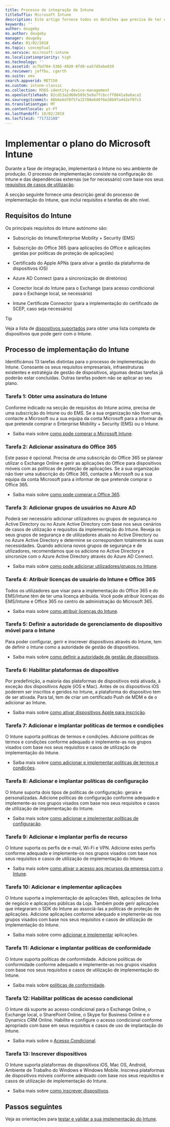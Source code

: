 ```yaml
---
title: Processo de integração do Intune
titleSuffix: Microsoft Intune
description: Este artigo fornece todos os detalhes que precisa de ter em consideração quando integrar a solução do Microsoft Intune apenas na cloud no seu ambiente.
keywords: ''
author: dougeby
ms.author: dougeby
manager: dougeby
ms.date: 01/02/2018
ms.topic: conceptual
ms.service: microsoft-intune
ms.localizationpriority: high
ms.technology: ''
ms.assetid: ac7bd764-5365-4920-8fd0-ea57d5ebe039
ms.reviewer: jeffbu, cgerth
ms.suite: ems
search.appverid: MET150
ms.custom: intune-classic
ms.collection: M365-identity-device-management
ms.openlocfilehash: 82cd13a2d60e589c5e9a7fcbccff8841a9a8aca2
ms.sourcegitcommit: 88b6e6d70f5fa15708e640f6e20b97a442ef07c5
ms.translationtype: MT
ms.contentlocale: pt-PT
ms.lasthandoff: 10/02/2019
ms.locfileid: "71732188"
---
```

# <a name="implement-your-microsoft-intune-plan"></a>Implementar o plano do Microsoft Intune

Durante a fase de integração, implementará o Intune no seu ambiente de produção. O processo de implementação consiste na configuração do Intune e das dependências externas (se for necessário) com base nos seus [requisitos de casos de utilização](planning-guide-requirements.md).

A secção seguinte fornece uma descrição geral do processo de implementação do Intune, que inclui requisitos e tarefas de alto nível.

## <a name="intune-requirements"></a>Requisitos do Intune

Os principais requisitos do Intune autónomo são:

- Subscrição do Intune/Enterprise Mobility + Security (EMS)

- Subscrição do Office 365 (para aplicações do Office e aplicações geridas por políticas de proteção de aplicações)

- Certificado do Apple APNs (para ativar a gestão da plataforma de dispositivos iOS)

- Azure AD Connect (para a sincronização de diretórios)

- Conector local do Intune para o Exchange (para acesso condicional para o Exchange local, se necessário)

- Intune Certificate Connector (para a implementação do certificado de SCEP, caso seja necessário)

>[!TIP]
> Veja a lista de [dispositivos suportados](supported-devices-browsers.md) para obter uma lista completa de dispositivos que pode gerir com o Intune.

## <a name="intune-implementation-process"></a>Processo de implementação do Intune

Identificámos 13 tarefas distintas para o processo de implementação do Intune. Consoante os seus requisitos empresariais, infraestruturas existentes e estratégia de gestão de dispositivos, algumas destas tarefas já poderão estar concluídas. Outras tarefas podem não se aplicar ao seu plano.

### <a name="task-1-get-an-intune-subscription"></a>Tarefa 1: Obter uma assinatura do Intune

Conforme indicado na secção de requisitos do Intune acima, precisa de uma subscrição do Intune ou do EMS. Se a sua organização não tiver uma, contacte a Microsoft ou a sua equipa da conta Microsoft para a informar de que pretende comprar o Enterprise Mobility + Security (EMS) ou o Intune.

- Saiba mais sobre [como pode comprar o Microsoft Intune](https://www.microsoft.com/cloud-platform/microsoft-intune-pricing).

### <a name="task-2-add-office-365-subscription"></a>Tarefa 2: Adicionar assinatura do Office 365

Este passo é opcional. Precisa de uma subscrição do Office 365 se planear utilizar o Exchange Online e gerir as aplicações do Office para dispositivos móveis com as políticas de proteção de aplicações. Se a sua organização não tiver uma subscrição do Office 365, contacte a Microsoft ou a sua equipa da conta Microsoft para a informar de que pretende comprar o Office 365.

- Saiba mais sobre [como pode comprar o Office 365](https://products.office.com/business/compare-office-365-for-business-plans).

### <a name="task-3-add-users-groups-in-azure-ad"></a>Tarefa 3: Adicionar grupos de usuários no Azure AD

Poderá ser necessário adicionar utilizadores ou grupos de segurança no Active Directory ou no Azure Active Directory com base nos seus cenários de casos de utilização e requisitos da implementação do Intune. Reveja os seus grupos de segurança e de utilizadores atuais no Active Directory ou no Azure Active Directory e determine se correspondem totalmente às suas necessidades. Quando adiciona novos grupos de segurança e de utilizadores, recomendamos que os adicione no Active Directory e sincronize com o Azure Active Directory através do Azure AD Connect.

- Saiba mais sobre [como pode adicionar utilizadores/grupos no Intune](users-add.md).
<!---why not send them to the AAD connect topic? Question out to Andre: https://docs.microsoft.com/azure/active-directory/connect/active-directory-aadconnect--->


### <a name="task-4-assign-intune-and-office-365-user-licenses"></a>Tarefa 4: Atribuir licenças de usuário do Intune e Office 365

Todos os utilizadores que visar para a implementação do Office 365 e do EMS/Intune têm de ter uma licença atribuída. Você pode atribuir licenças do EMS/Intune e Office 365 no centro de administração do Microsoft 365.

- Saiba mais sobre [como atribuir licenças do Intune](licenses-assign.md).

### <a name="task-5-set-mobile-device-management-authority-to-intune"></a>Tarefa 5: Definir a autoridade de gerenciamento de dispositivo móvel para o Intune

Para poder configurar, gerir e inscrever dispositivos através do Intune, tem de definir o Intune como a autoridade de gestão de dispositivos.

- Saiba mais sobre [como definir a autoridade de gestão de dispositivos](mdm-authority-set.md).

### <a name="task-6-enable-device-platforms"></a>Tarefa 6: Habilitar plataformas de dispositivo

Por predefinição, a maioria das plataformas de dispositivos está ativada, à exceção dos dispositivos Apple (iOS e Mac). Antes de os dispositivos iOS poderem ser inscritos e geridos no Intune, a plataforma do dispositivo tem de ser ativada. Para tal, tem de criar um certificado Push de MDM e de o adicionar ao Intune.

- Saiba mais sobre [como ativar dispositivos Apple para inscrição](../enrollment/apple-mdm-push-certificate-get.md).

### <a name="task-7-add-and-deploy-terms-and-conditions-policies"></a>Tarefa 7: Adicionar e implantar políticas de termos e condições

O Intune suporta políticas de termos e condições. Adicione políticas de termos e condições conforme adequado e implemente-as nos grupos visados com base nos seus requisitos e casos de utilização de implementação do Intune.

- Saiba mais sobre [como adicionar e implementar políticas de termos e condições](../enrollment/terms-and-conditions-create.md).

### <a name="task-8-add-and-deploy-configuration-policies"></a>Tarefa 8: Adicionar e implantar políticas de configuração

O Intune suporta dois tipos de políticas de configuração: gerais e personalizadas. Adicione políticas de configuração conforme adequado e implemente-as nos grupos visados com base nos seus requisitos e casos de utilização de implementação do Intune.

- Saiba mais sobre [como adicionar e implementar políticas de configuração](../configuration/device-profiles.md).

### <a name="task-9-add-and-deploy-resource-profiles"></a>Tarefa 9: Adicionar e implantar perfis de recurso

O Intune suporta os perfis de e-mail, Wi-Fi e VPN. Adicione estes perfis conforme adequado e implemente-os nos grupos visados com base nos seus requisitos e casos de utilização de implementação do Intune.

- Saiba mais sobre [como ativar o acesso aos recursos da empresa com o Intune](../configuration/device-profiles.md).

### <a name="task-10-add-and-deploy-apps"></a>Tarefa 10: Adicionar e implementar aplicações

O Intune suporta a implementação de aplicações Web, aplicações de linha de negócio e aplicações públicas da Loja. Também pode gerir aplicações que integraram o SDK do Intune ao associá-las a políticas de proteção de aplicações. Adicione aplicações conforme adequado e implemente-as nos grupos visados com base nos seus requisitos e casos de utilização de implementação do Intune.

- Saiba mais sobre como [adicionar e implementar](../apps/app-management.md) aplicações.

### <a name="task-11-add-and-deploy-compliance-policies"></a>Tarefa 11: Adicionar e implantar políticas de conformidade

O Intune suporta políticas de conformidade. Adicione políticas de conformidade conforme adequado e implemente-as nos grupos visados com base nos seus requisitos e casos de utilização de implementação do Intune.

- Saiba mais sobre [políticas de conformidade](../protect/device-compliance-get-started.md).

### <a name="task-12-enable-conditional-access-policies"></a>Tarefa 12: Habilitar políticas de acesso condicional

O Intune dá suporte ao acesso condicional para o Exchange Online, o Exchange local, o SharePoint Online, o Skype for Business Online e o Dynamics CRM Online. Habilite e configure o acesso condicional conforme apropriado com base em seus requisitos e casos de uso de implantação do Intune.

- Saiba mais sobre o [Acesso Condicional](../protect/conditional-access.md).

### <a name="task-13-enroll-devices"></a>Tarefa 13: Inscrever dispositivos

O Intune suporta plataformas de dispositivos iOS, Mac OS, Android, Ambiente de Trabalho do Windows e Windows Mobile. Inscreva plataformas de dispositivos móveis conforme adequado com base nos seus requisitos e casos de utilização de implementação do Intune.

- Saiba mais sobre [como inscrever dispositivos](../enrollment/device-enrollment.md).


## <a name="next-steps"></a>Passos seguintes
Veja as orientações para [testar e validar a sua implementação do Intune](planning-guide-test-validation.md).
